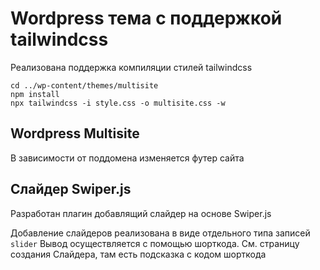 # Wordpress тема с поддержкой tailwindcss

Реализована поддержка компиляции стилей tailwindcss

```
cd ../wp-content/themes/multisite
npm install
npx tailwindcss -i style.css -o multisite.css -w
```

## Wordpress Multisite

В зависимости от поддомена изменяется футер сайта

## Слайдер Swiper.js

Разработан плагин добавлящий слайдер на основе Swiper.js

Добавление слайдеров реализована в виде отдельного типа записей `slider`
Вывод осуществляется с помощью шорткода. См. страницу создания Слайдера, там есть подсказка с кодом шорткода